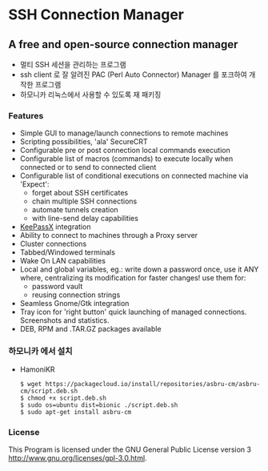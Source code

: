 # SSH Connection Manager

## A free and open-source connection manager

- 멀티 SSH 세션을 관리하는 프로그램
- ssh client 로 잘 알려진  PAC (Perl Auto Connector) Manager 를 포크하여 개작한 프로그램
- 하모니카 리눅스에서 사용할 수 있도록 재 패키징

### Features

- Simple GUI to manage/launch connections to remote machines
- Scripting possibilities, 'ala' SecureCRT
- Configurable pre or post connection local commands execution
- Configurable list of macros (commands) to execute locally when connected or to send to connected client
- Configurable list of conditional executions on connected machine via 'Expect':
  - forget about SSH certificates
  - chain multiple SSH connections
  - automate tunnels creation
  - with line-send delay capabilities
- [KeePassX](https://www.keepassx.org/) integration
- Ability to connect to machines through a Proxy server
- Cluster connections
- Tabbed/Windowed terminals
- Wake On LAN capabilities
- Local and global variables, eg.: write down a password once, use it ANY where, centralizing its modification for faster changes! use them for:
  - password vault
  - reusing connection strings
- Seamless Gnome/Gtk integration
- Tray icon for 'right button' quick launching of managed connections. Screenshots and statistics.
- DEB, RPM and .TAR.GZ packages available

### 하모니카 에서 설치

- HamoniKR

  ````
  $ wget https://packagecloud.io/install/repositories/asbru-cm/asbru-cm/script.deb.sh
  $ chmod +x script.deb.sh
  $ sudo os=ubuntu dist=bionic ./script.deb.sh 
  $ sudo apt-get install asbru-cm
  ````

### License

This Program is licensed under the GNU General Public License version 3 <http://www.gnu.org/licenses/gpl-3.0.html>.  
